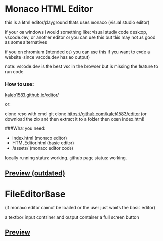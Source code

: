 # Monaco HTML Editor

this is a html editor/playground thats uses monaco (visual studio editor)

if your on windows
  i would something like: visual studio code desktop, vscode.dev, or another editor
  or you can use this but this may not as good as some alternatives

if you on chromium (intended os)
  you can use this if you want to code a website (since vscode.dev has no output)

note: vscode.dev is the best vsc in the browser but is missing the feature to run code

### How to use:
 [kaleb1583.github.io/editor/](https://kaleb1583.github.io/editor/)

or:

clone repo with cmd: git clone https://github.com/kaleb1583/editor
(or download the [zip](https://github.com/Kaleb1583/editor/archive/refs/heads/main.zip) and then extract it to a folder then open index.html)

###What you need:
  - index.html (monaco editor)
  - HTMLEditor.html (basic editor)
  - /assets/ (monaco editor code)


locally running status: working.
github page status: working.

[Preview (outdated)](https://github.com/Kaleb1583/editor/blob/main/previews/WithMonaco.png)
---

# FileEditorBase

(if monaco editor cannot be loaded or the user just wants the basic editor)

a textbox input container and output container
a full screen button


[Preview](https://github.com/Kaleb1583/editor/blob/main/p/WithoutMonaco.png)
---

